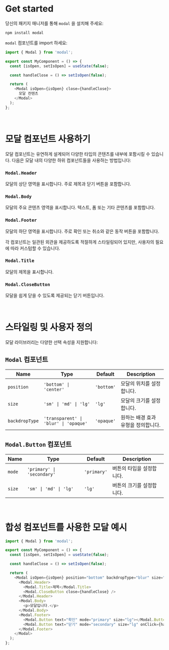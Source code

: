 # Get started

당신의 패키지 매니저를 통해 `modal` 을 설치해 주세요:

```shell
npm install modal
```

`modal` 컴포넌트를 import 하세요:

```javascript
import { Modal } from 'modal';

export const MyComponent = () => {
  const [isOpen, setIsOpen] = useState(false);

  const handleClose = () => setIsOpen(false);

  return (
    <Modal isOpen={isOpen} close={handleClose}>
      모달 컨텐츠
    </Modal>
  );
};
```

<br />

# 모달 컴포넌트 사용하기

모달 컴포넌트는 유연하게 설계되어 다양한 타입의 콘텐츠를 내부에 포함시킬 수 있습니다. 다음은 모달 내의 다양한 하위 컴포넌트들을 사용하는 방법입니다:

### `Modal.Header`

모달의 상단 영역을 표시합니다. 주로 제목과 닫기 버튼을 포함합니다.

### `Modal.Body`

모달의 주요 콘텐츠 영역을 표시합니다. 텍스트, 폼 또는 기타 콘텐츠를 포함합니다.

### `Modal.Footer`

모달의 하단 영역을 표시합니다. 주로 확인 또는 취소와 같은 동작 버튼을 포함합니다.

각 컴포넌트는 일관된 외관을 제공하도록 적절하게 스타일링되어 있지만, 사용자의 필요에 따라 커스텀할 수 있습니다.

### `Modal.Title`

모달의 제목을 표시합니다.

### `Modal.CloseButton`

모달을 쉽게 닫을 수 있도록 제공되는 닫기 버튼입니다.

<br />

# 스타일링 및 사용자 정의

모달 라이브러리는 다양한 선택 속성을 지원합니다:

## `Modal` 컴포넌트

| Name           | Type                                  | Default    | Description                         |
| -------------- | ------------------------------------- | ---------- | ----------------------------------- |
| `position`     | `'bottom' \| 'center'`                | `'bottom'` | 모달의 위치를 설정합니다.           |
| `size`         | `'sm' \| 'md' \| 'lg'`                | `'lg'`     | 모달의 크기를 설정합니다.           |
| `backdropType` | `'transparent' \| 'blur' \| 'opaque'` | `'opaque'` | 원하는 배경 효과 유형을 정의합니다. |

## `Modal.Button` 컴포넌트

| Name   | Type                       | Default     | Description               |
| ------ | -------------------------- | ----------- | ------------------------- |
| `mode` | `'primary' \| 'secondary'` | `'primary'` | 버튼의 타입을 설정합니다. |
| `size` | `'sm' \| 'md' \| 'lg'`     | `'lg'`      | 버튼의 크기를 설정합니다. |

<br />

# 합성 컴포넌트를 사용한 모달 예시

```javascript
import { Modal } from 'modal';

export const MyComponent = () => {
  const [isOpen, setIsOpen] = useState(false);

  const handleClose = () => setIsOpen(false);

  return (
    <Modal isOpen={isOpen} position="bottom" backdropType="blur" size="lg" close={handleClose}>
      <Modal.Header>
        <Modal.Title>제목</Modal.Title>
        <Modal.CloseButton close={handleClose} />
      </Modal.Header>
      <Modal.Body>
        <p>모달입니다.</p>
      </Modal.Body>
      <Modal.Footer>
        <Modal.Button text="확인" mode="primary" size="lg"></Modal.Button>
        <Modal.Button text="닫기" mode="secondary" size="lg" onClick={handleClose}></Modal.Button>
      </Modal.Footer>
    </Modal>
  );
};
```
